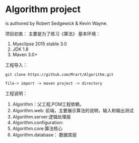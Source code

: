 # Algorithm project 

  <Algorithms> is  authored by Robert Sedgewick & Kevin Wayne.

  项目初衷：
    主要是为了练习《算法》
  基本环境：
 
1. Myeclipse 2015 stable 3.0
2. JDK 1.8
3. Maven 3.0+

  工程导入：

    git clone https://github.com/Mrart/Algorithm.git
    
    file-> import -> maven project -> directory

  工程说明：

1. Algorithm：父工程,POM工程依赖。
2. Algorithm.web: 前端，主要展示算法的说明，输入和输出测试
3. Algorithm.server:逻辑处理层
4. Algorithm.configuration:
5. Algorithm.core:算法核心
6. Algorithm.database： 数据库层

  


  
  